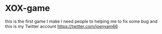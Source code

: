 # XOX-game
this is the first game I make I need people to helping me to fix some bug and this is my Twitter account
https://twitter.com/joenyam66


